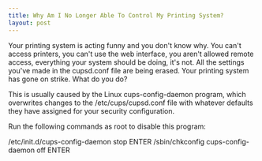 ```yaml
---
title: Why Am I No Longer Able To Control My Printing System?
layout: post
---
```


Your printing system is acting funny and you don't know why. You can't access printers, you can't use the web interface, you aren't allowed remote access, everything your system should be doing, it's not. All the settings you've made in the cupsd.conf file are being erased. Your printing system has gone on strike. What do you do?This is usually caused by the Linux cups-config-daemon program, which overwrites changes to the /etc/cups/cupsd.conf file with whatever defaults they have assigned for your security configuration.Run the following commands as root to disable this program:/etc/init.d/cups-config-daemon stop ENTER
/sbin/chkconfig cups-config-daemon off ENTER
